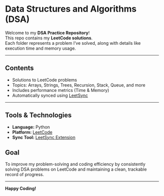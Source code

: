 #  Data Structures and Algorithms (DSA)

Welcome to my **DSA Practice Repository**!  
This repo contains my **LeetCode solutions**.  
Each folder represents a problem I’ve solved, along with details like execution time and memory usage.

---

##  Contents
-  Solutions to LeetCode problems
-  Topics: Arrays, Strings, Trees, Recursion, Stack, Queue, and more
-  Includes performance metrics (Time & Memory)
-  Automatically synced using [LeetSync](https://github.com/LeetSync/LeetSync)

---
##  Tools & Technologies
- **Language:** Python 
- **Platform:** [LeetCode](https://leetcode.com/)  
- **Sync Tool:** [LeetSync Extension](https://github.com/LeetSync/LeetSync)

##  Goal
To improve my problem-solving and coding efficiency by consistently solving DSA problems on LeetCode and maintaining a clean, trackable record of progress.

--- 
**Happy Coding!**

